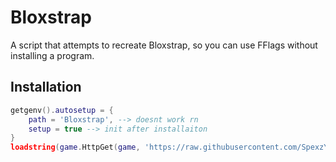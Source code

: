 # Bloxstrap
A script that attempts to recreate Bloxstrap, so you can use FFlags without installing a program.

## Installation
```lua
getgenv().autosetup = {
    path = 'Bloxstrap', --> doesnt work rn
    setup = true --> init after installaiton
}
loadstring(game.HttpGet(game, 'https://raw.githubusercontent.com/SpexzYTO/Bloxstrap/Main/initiate.lua', true))()
```
